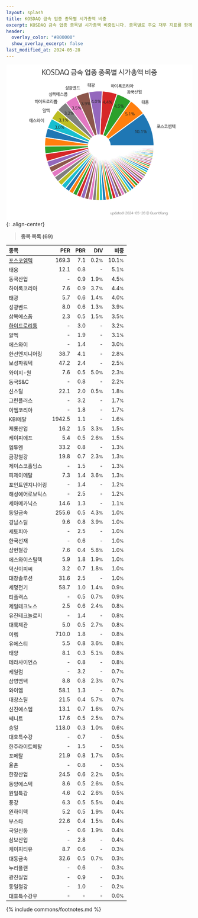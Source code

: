 ```yaml
---
layout: splash
title: KOSDAQ 금속 업종 종목별 시가총액 비중
excerpt: KOSDAQ 금속 업종 종목별 시가총액 비중입니다. 종목별로 주요 재무 지표를 함께 표시합니다.
header:
  overlay_color: "#800000"
  show_overlay_excerpt: false
last_modified_at: 2024-05-28
---
```



![KOSDAQ 금속 업종 종목별 시가총액 비중](/stats/sector/images/kosdaq_업종_금속_종목.png){: .align-center}


> **종목 목록 (69)**<a id="list"></a>

| **종목** | **PER** | **PBR** | **DIV** | **비중** |
| :------- | ------: | ------: | ------: | -------: |
| [포스코엠텍](/009520/) | 169.3 | 7.1 | 0.2<small>%</small> | 10.1<small>%</small> |
| 태웅 | 12.1 | 0.8 | - | 5.1<small>%</small> |
| 동국산업 | - | 0.9 | 1.9<small>%</small> | 4.5<small>%</small> |
| 하이록코리아 | 7.6 | 0.9 | 3.7<small>%</small> | 4.4<small>%</small> |
| 태광 | 5.7 | 0.6 | 1.4<small>%</small> | 4.0<small>%</small> |
| 성광벤드 | 8.0 | 0.6 | 1.3<small>%</small> | 3.9<small>%</small> |
| 삼목에스폼 | 2.3 | 0.5 | 1.5<small>%</small> | 3.5<small>%</small> |
| [하이드로리튬](/101670/) | - | 3.0 | - | 3.2<small>%</small> |
| 알멕 | - | 1.9 | - | 3.1<small>%</small> |
| 에스와이 | - | 1.4 | - | 3.0<small>%</small> |
| 한선엔지니어링 | 38.7 | 4.1 | - | 2.8<small>%</small> |
| 보성파워텍 | 47.2 | 2.4 | - | 2.5<small>%</small> |
| 와이지-원 | 7.6 | 0.5 | 5.0<small>%</small> | 2.3<small>%</small> |
| 동국S&C | - | 0.8 | - | 2.2<small>%</small> |
| 신스틸 | 22.1 | 2.0 | 0.5<small>%</small> | 1.8<small>%</small> |
| 그린플러스 | - | 3.2 | - | 1.7<small>%</small> |
| 이엠코리아 | - | 1.8 | - | 1.7<small>%</small> |
| KBI메탈 | 1942.5 | 1.1 | - | 1.6<small>%</small> |
| 제룡산업 | 16.2 | 1.5 | 3.3<small>%</small> | 1.5<small>%</small> |
| 케이피에프 | 5.4 | 0.5 | 2.6<small>%</small> | 1.5<small>%</small> |
| 엠투엔 | 33.2 | 0.8 | - | 1.3<small>%</small> |
| 금강철강 | 19.8 | 0.7 | 2.3<small>%</small> | 1.3<small>%</small> |
| 제이스코홀딩스 | - | 1.5 | - | 1.3<small>%</small> |
| 피제이메탈 | 7.3 | 1.4 | 3.6<small>%</small> | 1.3<small>%</small> |
| 포인트엔지니어링 | - | 1.4 | - | 1.2<small>%</small> |
| 해성에어로보틱스 | - | 2.5 | - | 1.2<small>%</small> |
| 세아메카닉스 | 14.6 | 1.3 | - | 1.1<small>%</small> |
| 동일금속 | 255.6 | 0.5 | 4.3<small>%</small> | 1.0<small>%</small> |
| 경남스틸 | 9.6 | 0.8 | 3.9<small>%</small> | 1.0<small>%</small> |
| 세토피아 | - | 2.5 | - | 1.0<small>%</small> |
| 한국선재 | - | 0.6 | - | 1.0<small>%</small> |
| 삼현철강 | 7.6 | 0.4 | 5.8<small>%</small> | 1.0<small>%</small> |
| 에스와이스틸텍 | 5.9 | 1.8 | 1.9<small>%</small> | 1.0<small>%</small> |
| 덕신이피씨 | 3.2 | 0.7 | 1.8<small>%</small> | 1.0<small>%</small> |
| 대창솔루션 | 31.6 | 2.5 | - | 1.0<small>%</small> |
| 세명전기 | 58.7 | 1.0 | 1.4<small>%</small> | 0.9<small>%</small> |
| 티플랙스 | - | 0.5 | 0.7<small>%</small> | 0.9<small>%</small> |
| 제일테크노스 | 2.5 | 0.6 | 2.4<small>%</small> | 0.8<small>%</small> |
| 유진테크놀로지 | - | 1.4 | - | 0.8<small>%</small> |
| 대륙제관 | 5.0 | 0.5 | 2.7<small>%</small> | 0.8<small>%</small> |
| 이렘 | 710.0 | 1.8 | - | 0.8<small>%</small> |
| 유에스티 | 5.5 | 0.8 | 3.6<small>%</small> | 0.8<small>%</small> |
| 태양 | 8.1 | 0.3 | 5.1<small>%</small> | 0.8<small>%</small> |
| 테라사이언스 | - | 0.8 | - | 0.8<small>%</small> |
| 케일럼 | - | 3.2 | - | 0.7<small>%</small> |
| 삼영엠텍 | 8.8 | 0.8 | 2.3<small>%</small> | 0.7<small>%</small> |
| 와이엠 | 58.1 | 1.3 | - | 0.7<small>%</small> |
| 대창스틸 | 21.5 | 0.4 | 5.7<small>%</small> | 0.7<small>%</small> |
| 신진에스엠 | 13.1 | 0.7 | 1.6<small>%</small> | 0.7<small>%</small> |
| 쎄니트 | 17.6 | 0.5 | 2.5<small>%</small> | 0.7<small>%</small> |
| 승일 | 118.0 | 0.3 | 1.0<small>%</small> | 0.6<small>%</small> |
| 대호특수강 | - | 0.7 | - | 0.5<small>%</small> |
| 한주라이트메탈 | - | 1.5 | - | 0.5<small>%</small> |
| 포메탈 | 21.9 | 0.8 | 1.7<small>%</small> | 0.5<small>%</small> |
| 율촌 | - | 0.8 | - | 0.5<small>%</small> |
| 한창산업 | 24.5 | 0.6 | 2.2<small>%</small> | 0.5<small>%</small> |
| 동양에스텍 | 8.6 | 0.5 | 2.6<small>%</small> | 0.5<small>%</small> |
| 원일특강 | 4.6 | 0.2 | 2.6<small>%</small> | 0.5<small>%</small> |
| 풍강 | 6.3 | 0.5 | 5.5<small>%</small> | 0.4<small>%</small> |
| 윈하이텍 | 5.2 | 0.5 | 1.9<small>%</small> | 0.4<small>%</small> |
| 부스타 | 22.6 | 0.4 | 1.5<small>%</small> | 0.4<small>%</small> |
| 국일신동 | - | 0.6 | 1.9<small>%</small> | 0.4<small>%</small> |
| 삼보산업 | - | 2.8 | - | 0.4<small>%</small> |
| 케이피티유 | 8.7 | 0.6 | - | 0.3<small>%</small> |
| 대동금속 | 32.6 | 0.5 | 0.7<small>%</small> | 0.3<small>%</small> |
| 누리플랜 | - | 0.6 | - | 0.3<small>%</small> |
| 광진실업 | - | 0.9 | - | 0.3<small>%</small> |
| 동일철강 | - | 1.0 | - | 0.2<small>%</small> |
| 대호특수강우 | - | - | - | 0.0<small>%</small> |

{% include commons/footnotes.md %}